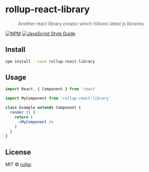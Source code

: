 # rollup-react-library

> Another react library creator which follows latest js libraries

[![NPM](https://img.shields.io/npm/v/rollup-react-library.svg)](https://www.npmjs.com/package/rollup-react-library) [![JavaScript Style Guide](https://img.shields.io/badge/code_style-standard-brightgreen.svg)](https://standardjs.com)

## Install

```bash
npm install --save rollup-react-library
```

## Usage

```jsx
import React, { Component } from 'react'

import MyComponent from 'rollup-react-library'

class Example extends Component {
  render () {
    return (
      <MyComponent />
    )
  }
}
```

## License

MIT © [ruilisi](https://github.com/ruilisi)
